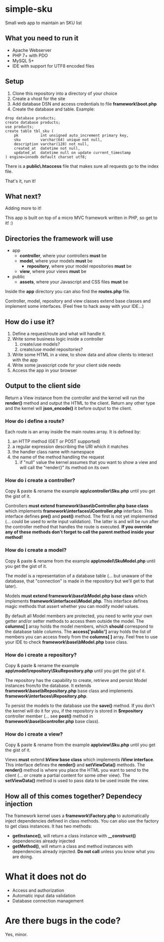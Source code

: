 # simple-sku
Small web app to maintain an SKU list

## What you need to run it ##
* Apache Webserver
* PHP 7+ with PDO
* MySQL 5+
* IDE with support for UTF8 encoded files

## Setup ##
1. Clone this repository into a directory of your choice
2. Create a vhost for the site 
3. Add database DSN and access credentials to file __framework\boot.php__
4. Create the database and table. Example:
```
drop database products;
create database products;
use products;
create table tbl_sku (
    pk          int unsigned auto_increment primary key,
    sku         varchar(64) unique not null,
    description varchar(128) not null,
    created_at  datetime not null,
    updated_at  datetime null on update current_timestamp
) engine=innodb default charset utf8;
```

There is a __public\\.htaccess__ file that makes sure all requests go to the index file. 

That's it, run it!

## What next? ##
Adding more to it!

This app is built on top of a micro MVC framework written in PHP, so get to it! :) 

## Directories the framework will use ##
* app 
  * __controller__, where your controllers __must__ be 
  * __model__, where your models __must__ be 
    * __repository__, where your model repositories __must__ be 
  * __view__, where your views __must__ be
* public
  * __assets__, where your Javascript and CSS files __must__ be

Inside the __app__ directory you can also find the __routes.php__ file.

Controller, model, repository and view classes extend base classes and implement some interfaces. (Feel free to hack away with your IDE...)

## How do i use it? ##
1. Define a request/route and what will handle it.
2. Write some business logic inside a controller
   1. create/use models?
   2. create/use model repositories?
3. Write some HTML in a view, to show data and allow clients to interact with the app
4. Write some javascript code for your client side needs
5. Access the app in your browser

## Output to the client side ##
Return a View instance from the controller and the kernel will run the __render()__ method and output the HTML to the client.
Return any other type and the kernel will __json_encode()__ it before output to the client.

### How do i define a route? ###
Each route is an array inside the main routes array. It is defined by:
   1. an HTTP method (GET or POST supported)
   2. a regular expression describing the URI which it matches
   3. the handler class name with namespace
   4. the name of the method handling the request
      1. if "null" value the kernel assumes that you want to show a view and will call the "render()" its method on its own

### How do i create a controller? ###
Copy & paste & rename the example __app\controller\Sku.php__ until you get the gist of it.

Controllers __must extend framework\base\bController.php base class__ which implements __framework\interfaces\iController.php__ interface. This interface defines __pre()__ and __post()__ method. The first is not yet implemented (... could be used to write input validation). The latter is and will be run after the controller method that handles the route is executed. __If you override any of these methods don't forget to call the parent method inside your method!__

### How do i create a model? ###
Copy & paste & rename from the example __app\model\SkuModel.php__ until you get the gist of it.

The model is a representation of a database table (... but unaware of the database, that "connection" is made in the repository but we'll get to that later).

Models __must extend framework\base\bModel.php base class__ which implements __framework\interfaces\iModel.php__. This interface defines magic methods that assert whether you can modify model values.  

By default all Model members are protected, you need to write your own getter and/or setter methods to access them outside the model. The __columns[ ]__ array holds the model members, which __should__ correspond to the database table columns. The __access\['public'\]__ array holds the list of members you can access freely from the __columns[ ]__ array. Feel free to use your IDE to check __framework\base\bModel.php__ base class.

### How do i create a repository? ###
Copy & paste & rename the example __app\model\repository\SkuRepository.php__ until you get the gist of it.

The repository has the capability to create, retrieve and persist Model instances from/to the database. It extends __framework\base\bRepository.php__ base class and implements __framework\interfaces\iRepository.php__.

To persist the models to the database use the __save()__ method. If you don't the kernel will do it for you, if the repository is stored in __$repository__ controller member (... see __post()__ method in __framework\base\bcontroller.php__ base class).

### How do i create a view? ###
Copy & paste & rename from the example __app\view\Sku.php__ until you get the gist of it.

Views __must__ extend __bView base class__ which implements __iView interface__. This interface defines the __render()__ and __setViewData()__ methods. The __render()__ method is where you place the HTML you want to send to the client (... or create a partial content for some other view). The __setViewData()__ method is used to pass data to be used inside the view.

## How all of this comes together? Dependecy injection ##
The framework kernel uses a __framework\Factory.php__ to automatically inject dependencies defined in class methods. You can also use the factory to get class instances. It has two methods:
* __getInstance()__, will return a class instance with __\_\_construct()__ dependencies already injected
* __getMethod()__, will return a class and method instances with dependencies already injected. __Do not call__ unless you know what you are doing.

# What it does not do #
* Access and authorization
* Automatic input data validation
* Database connection management

# Are there bugs in the code? #
Yes, minor.
